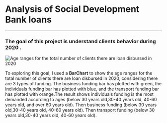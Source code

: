 # Analysis of Social Development Bank loans
---

### The goal of this project is understand clients behavior during 2020 .


![Age ranges for the total number of clients there are loan disbursed in 2020](https://user-images.githubusercontent.com/93095814/142252153-9cd8314a-41dc-4cdc-a1f4-1c765979f4d0.png)




To exploring this goal, I used a **BarChart** to show the age ranges for the total number of clients there are loan disbursed in 2020, considering there are 3 types of funding.
The business funding bar has plotted with green, the Individuals funding bar has plotted with blue, and the transport funding bar has plotted with orange.The result shows individuals funding is the most demanded according to ages (below 30 years old,30-40 years old, 40-60 years old, and over 60 years old). Then business funding (below 30 years old,30-40 years old, 40-60 years old). Then transport funding (below 30 years old,30-40 years old, 40-60 years old).
